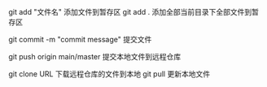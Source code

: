 git add "文件名" 添加文件到暂存区
git add .  添加全部当前目录下全部文件到暂存区

git commit -m "commit message"  提交文件

git push origin main/master 提交本地文件到远程仓库

git clone URL 下载远程仓库的文件到本地
git pull 更新本地文件